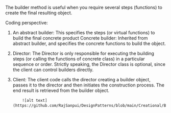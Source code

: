 The builder method is useful when you require several steps (functions) to create the final resulting object.

Coding perspective:
1) An abstract builder: This specifies the steps (or virtual functions) to build the final concrete product
        Concrete builder: Inherited from abstract builder, and specifies the concrete functions to build the object.
        
2) Director: The Director is only responsible for executing the building steps (or calling the functions of concrete class) in a particular sequence or order.
             Strictly speaking, the Director class is optional, since the client can control builders directly.
           
3) Client: The client code calls the director creating a builder object, passes it to the director and then initiates the construction process. 
           The end result is retrieved from the builder object.
           
           ![alt text](https://github.com/RajSanpui/DesignPatterns/blob/main/Creational/Builder/Restaurant.png)
